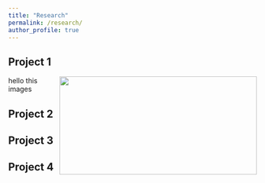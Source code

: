 ```yaml
---
title: "Research"
permalink: /research/
author_profile: true
---
```


## Project 1
<p>
<img align="right" width="400" height="200" src="https://ekanshsareen.github.io/files/rp_1.png">
  hello this images
</p>

## Project 2

## Project 3

## Project 4



